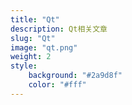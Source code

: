 ```yaml
---
title: "Qt"
description: Qt相关文章
slug: "Qt"
image: "qt.png"
weight: 2
style:
    background: "#2a9d8f"
    color: "#fff"
---
```

